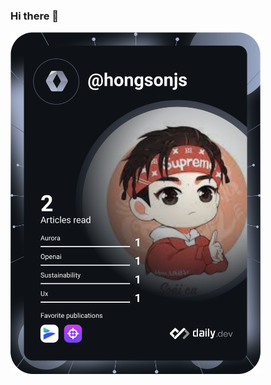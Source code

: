 ### Hi there 👋

<a href="https://app.daily.dev/hongsonjs"><img src="https://github.com/hongsonjs/hongsonjs/blob/master/devcard.svg" width="400" alt="HongSon's Dev Card"/></a>
